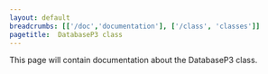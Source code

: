 ```yaml
---
layout: default
breadcrumbs: [['/doc','documentation'], ['/class', 'classes']]
pagetitle:  DatabaseP3 class
---
```


This page will contain documentation about the DatabaseP3 class.


